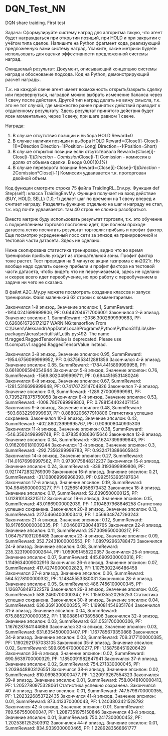 # DQN_Test_NN
DQN share traiding. First test

Задача: Сформулируйте систему наград для алгоритма такую, что агент будет награждаться при открытии позиций, при HOLD и при закрытии с учётом типа сделок.
Напишите на Python фрагмент кода, реализующий предложенную вами систему наград.
Укажите, какие метрики будете использовать для оценки эффективности предложенной системы наград.

Ожидаемый результат:
Документ, описывающий концепцию системы наград и обоснование подхода.
Код на Python, демонстрирующий расчет награды.


Т.к. на каждой свече агент имеет возможность открыть/закрыть сделку или перевернуться, наградой можно выбрать изменение баланса через 1 свечу после действия.
Другой тип наград делать не вижу смысла, т.к. это не тот случай, где множество ранее принятых действий приводит к отдаленному результату.
Здесь результат принятого действия будет ясен моментально, через 1 свечу, при шаге равном 1 свече.

Награда:
1. В случае отсутствия позиции и выбора HOLD Reward=0
2. В случае наличия позиции и выбора HOLD Reward=(Close[i]-Close[i-1])*Direction
Direction=1(Position=Long) Direction=-1(Position=Short)
3. В случае открытия позиции если отсутствовала Reward=(Close[i]-Close[i-1])*Direction - Comission*Close[i-1]
Comission - комиссия в долях от объема сделки. В коде 0.001(0.1%)
4. В случае переворота позиции Reward=(Close[i]-Close[i-1])*Direction - 2*Comission*Close[i-1]
Комиссия удваивается т.к. проторгован двойной объем.

Код функции смотрите строка 75 файла TraidingRL_Env.py. Функция def Step(self): класса TraidingEnvMy. Функция получает на вход действие (BUY, HOLD, SELL) (1,0,-1)
делает шаг по времени на 1 свечу вперед и считает награду. Разделять функцию отдельно на шаг и награду не стал, т.к. код почти удваивается. там 40 строк не сложно разобраться.

Вместо метрик буду использовать результат торговли, т.к. это обучение с подкреплением торговля постоянно идет, при полном проходе датасета легко посчитать 
результат торговли: прибыль и профит фактор. Еще посмотрю усредненный лосс сети за эпизод на тренировочной и тестовой части датасета. Здесь не сделано.

Ниже скопирована статистика тренировки, видно что во время тренировки прибыль уходит из отрицательной зоны. Профит фактор тоже растет.
Тест проводил на 5 минутке акции газпрома с ян2021г.
Но вообще надо сделать оценку прибыли и профит фактора на тестовой части датасета, чтобы видеть что не переучиваемся, здесь не сделано и скорее всего идет переобучение, но про работу с переобучением в задаче ни чего не сказано.

В файлt A2C_My.py можете посмотреть создание классов и запуск тренировки. Файл маленький 62 строки с комментариями.

Закончился 1-й эпизод. Значение эпсилон: 1, SummReward: -1914.0241699999806, PF: 0.6442046717006001
Закончился 2-й эпизод. Значение эпсилон: 1, SummReward: -2036.3002899999683, PF: 0.6268616726172127
WARNING:tensorflow:From C:\Users\Aleksandr\AppData\Local\Programs\Python\Python311\Lib\site-packages\keras\src\utils\tf_utils.py:492: The name tf.ragged.RaggedTensorValue is deprecated. Please use tf.compat.v1.ragged.RaggedTensorValue instead.

Закончился 3-й эпизод. Значение эпсилон: 0.95, SummReward: -1954.6756099999952, PF: 0.6375653412881856
Закончился 4-й эпизод. Значение эпсилон: 0.85, SummReward: -1784.4415899999958, PF: 0.6618006594054944
Закончился 5-й эпизод. Значение эпсилон: 0.76, SummReward: -1569.8020499999711, PF: 0.6944516531480246
Закончился 6-й эпизод. Значение эпсилон: 0.67, SummReward: -1281.5316699999648, PF: 0.7417672314704826
Закончился 7-й эпизод. Значение эпсилон: 0.6, SummReward: -1289.270009999981, PF: 0.7395278375750058
Закончился 8-й эпизод. Значение эпсилон: 0.53, SummReward: -1008.7807699999803, PF: 0.7881544024071154
Закончился 9-й эпизод. Значение эпсилон: 0.48, SummReward: -503.6832299999637, PF: 0.8880206677910806
Статистика успешно сохранена.
Закончился 10-й эпизод. Значение эпсилон: 0.42, SummReward: -402.88023999995767, PF: 0.909008040935309
Закончился 11-й эпизод. Значение эпсилон: 0.38, SummReward: -546.3562499999748, PF: 0.8783540863615646
Закончился 12-й эпизод. Значение эпсилон: 0.34, SummReward: -367.6247399999843, PF: 0.9162090181009244
Закончился 13-й эпизод. Значение эпсилон: 0.3, SummReward: -292.7356299999783, PF: 0.9324713886605843
Закончился 14-й эпизод. Значение эпсилон: 0.27, SummReward: -114.01676999997562, PF: 0.9730175848212237
Закончился 15-й эпизод. Значение эпсилон: 0.24, SummReward: -339.3193699999806, PF: 0.9217472832769309
Закончился 16-й эпизод. Значение эпсилон: 0.21, SummReward: -31.108069999968393, PF: 0.9925153935197634
Закончился 17-й эпизод. Значение эпсилон: 0.19, SummReward: 104.98459000003277, PF: 1.0256514058673432
Закончился 18-й эпизод. Значение эпсилон: 0.17, SummReward: 52.6390500000125, PF: 1.0128101333215112
Закончился 19-й эпизод. Значение эпсилон: 0.15, SummReward: 43.01669000002039, PF: 1.0104897968646258
Статистика успешно сохранена.
Закончился 20-й эпизод. Значение эпсилон: 0.13, SummReward: 227.54664000003413, PF: 1.0569348747293243
Закончился 21-й эпизод. Значение эпсилон: 0.12, SummReward: 18.917650000030335, PF: 1.0046097280448765
Закончился 22-й эпизод. Значение эпсилон: 0.11, SummReward: 257.3099500000217, PF: 1.0647571031208485
Закончился 23-й эпизод. Значение эпсилон: 0.09, SummReward: 352.72431000003553, PF: 1.089792963788473
Закончился 24-й эпизод. Значение эпсилон: 0.08, SummReward: 235.32319000002644, PF: 1.059051455220357
Закончился 25-й эпизод. Значение эпсилон: 0.07, SummReward: 445.6909300000316, PF: 1.1149634009002916
Закончился 26-й эпизод. Значение эпсилон: 0.07, SummReward: 417.42749000002823, PF: 1.1075302246486458
Закончился 27-й эпизод. Значение эпсилон: 0.06, SummReward: 564.5278100000332, PF: 1.14845553380031
Закончился 28-й эпизод. Значение эпсилон: 0.05, SummReward: 486.7456100000345, PF: 1.1268768497322579
Закончился 29-й эпизод. Значение эпсилон: 0.05, SummReward: 588.2460700000347, PF: 1.155035520265253
Статистика успешно сохранена.
Закончился 30-й эпизод. Значение эпсилон: 0.04, SummReward: 636.3691300000355, PF: 1.1690814546351764
Закончился 31-й эпизод. Значение эпсилон: 0.04, SummReward: 675.8852700000352, PF: 1.1808861473895806
Закончился 32-й эпизод. Значение эпсилон: 0.03, SummReward: 631.0531700000306, PF: 1.1676287841144686
Закончился 33-й эпизод. Значение эпсилон: 0.03, SummReward: 631.6354500000407, PF: 1.167785679350868
Закончился 34-й эпизод. Значение эпсилон: 0.03, SummReward: 709.3177100000385, PF: 1.1902921757033105
Закончился 35-й эпизод. Значение эпсилон: 0.02, SummReward: 599.6054700000277, PF: 1.1587584519206429
Закончился 36-й эпизод. Значение эпсилон: 0.02, SummReward: 690.5639700000329, PF: 1.1850091982847941
Закончился 37-й эпизод. Значение эпсилон: 0.02, SummReward: 754.271330000045, PF: 1.2039448803126551
Закончился 38-й эпизод. Значение эпсилон: 0.02, SummReward: 810.0698300000477, PF: 1.220919267554323
Закончился 39-й эпизод. Значение эпсилон: 0.01, SummReward: 758.0048100000413, PF: 1.2052780975328061
Статистика успешно сохранена.
Закончился 40-й эпизод. Значение эпсилон: 0.01, SummReward: 747.5796700000355, PF: 1.2023226853722435
Закончился 41-й эпизод. Значение эпсилон: 0.01, SummReward: 873.413370000043, PF: 1.2403803421528792
Закончился 42-й эпизод. Значение эпсилон: 0.01, SummReward: 769.567550000047, PF: 1.2087351975150846
Закончился 43-й эпизод. Значение эпсилон: 0.01, SummReward: 750.2417300000452, PF: 1.2025361252503912
Закончился 44-й эпизод. Значение эпсилон: 0.01, SummReward: 834.9339300000465, PF: 1.2289283568661777

